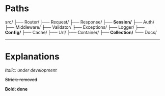 # Paths

src/
├── Router/
├── Request/
├── Response/
**├── Session/**
├── Auth/
├── Middleware/
├── Validator/
├── Exceptions/
├── Logger/
**├── Config/**
├── Cache/
├── Url/
├── Container/
**├── Collection/**
└── Docs/

---

# Explanations

*Italic: under development*

~~Striek: removed~~

**Bold: done**
